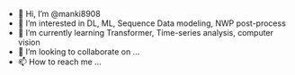 - 👋 Hi, I’m @manki8908
- 👀 I’m interested in DL, ML, Sequence Data modeling, NWP post-process
- 🌱 I’m currently learning Transformer, Time-series analysis, computer vision
- 💞️ I’m looking to collaborate on ...
- 📫 How to reach me ...

<!---
manki8908/manki8908 is a ✨ special ✨ repository because its `README.md` (this file) appears on your GitHub profile.
You can click the Preview link to take a look at your changes.
--->
